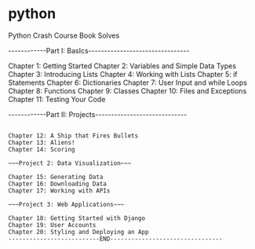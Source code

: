 # python
Python Crash Course Book Solves


------------Part I: BasIcs--------------------------------

 Chapter 1: Getting Started
 Chapter 2: Variables and Simple Data Types
 Chapter 3: Introducing Lists
 Chapter 4: Working with Lists
 Chapter 5: if Statements
 Chapter 6: Dictionaries
 Chapter 7: User Input and while Loops
 Chapter 8: Functions
 Chapter 9: Classes
 Chapter 10: Files and Exceptions
 Chapter 11: Testing Your Code
 
 ------------Part II: Projects-----------------------------
 
 ~~~Project 1: Alien Invasion~~~

 Chapter 12: A Ship that Fires Bullets
 Chapter 13: Aliens!
 Chapter 14: Scoring

 ~~~Project 2: Data Visualization~~~

 Chapter 15: Generating Data
 Chapter 16: Downloading Data
 Chapter 17: Working with APIs

 ~~~Project 3: Web Applications~~~

 Chapter 18: Getting Started with Django
 Chapter 19: User Accounts
 Chapter 20: Styling and Deploying an App
--------------------------END--------------------------------
